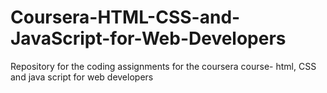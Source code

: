 # Coursera-HTML-CSS-and-JavaScript-for-Web-Developers
Repository for the coding assignments for the coursera course- html, CSS and java script for web developers
